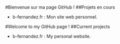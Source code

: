 #Bienvenue sur ma page GitHub !
##Projets en cours
- b-fernandez.fr : Mon site web personnel.

#Welcome to my GitHub page !
##Current projects
- b-fernandez.fr : My personal website.
